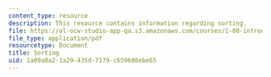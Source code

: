 ```yaml
---
content_type: resource
description: This resource contains information regarding sorting.
file: https://ol-ocw-studio-app-qa.s3.amazonaws.com/courses/1-00-introduction-to-computers-and-engineering-problem-solving-spring-2012/1a09a0a21a29435d7179c659686ebe65_MIT1_00S12_Lec_34.pdf
file_type: application/pdf
resourcetype: Document
title: Sorting
uid: 1a09a0a2-1a29-435d-7179-c659686ebe65
---
```

